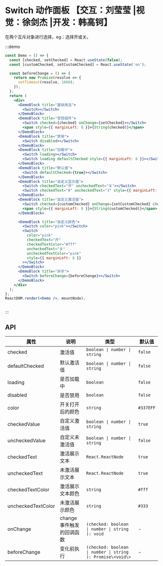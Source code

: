 # Switch 动作面板 【交互：刘莹莹 |视觉：徐剑杰 |开发：韩高钶】

在两个互斥对象进行选择，eg：选择开或关。

:::demo

```jsx
const Demo = () => {
  const [checked, setChecked] = React.useState(false);
  const [customChecked, setCustomChecked] = React.useState('on');

  const beforeChange = () => {
    return new Promise(resolve => {
      setTimeout(resolve, 1000);
    });
  };
  return (
    <div>
      <DemoBlock title="基础用法">
        <Switch></Switch>
      </DemoBlock>
      <DemoBlock title="受控组件">
        <Switch checked={checked} onChange={setChecked}></Switch>
        <span style={{ marginLeft: 8 }}>{String(checked)}</span>
      </DemoBlock>
      <DemoBlock title="禁用">
        <Switch disabled></Switch>
      </DemoBlock>
      <DemoBlock title="加载中">
        <Switch loading></Switch>
        <Switch loading defaultChecked style={{ marginLeft: 8 }}></Switch>
      </DemoBlock>
      <DemoBlock title="默认值">
        <Switch defaultChecked={true}></Switch>
      </DemoBlock>
      <DemoBlock title="自定义显示值">
        <Switch checkedText="开" uncheckedText="关"></Switch>
        <Switch checkedText="0" uncheckedText="1" style={{ marginLeft: 8 }}></Switch>
      </DemoBlock>
      <DemoBlock title="自定义激活值">
        <Switch checked={customChecked} onChange={setCustomChecked} checkedValue="on" uncheckedValue="off"></Switch>
        <span style={{ marginLeft: 8 }}>{String(customChecked)}</span>
      </DemoBlock>

      <DemoBlock title="自定义颜色">
        <Switch color="pink"></Switch>
        <Switch
          color="pink"
          checkedText="开"
          checkedTextColor="#fff"
          uncheckedText="关"
          uncheckedTextColor="pink"
          style={{ marginLeft: 8 }}
        ></Switch>
      </DemoBlock>
      <DemoBlock title="异步">
        <Switch beforeChange={beforeChange}></Switch>
      </DemoBlock>
    </div>
  );
};
ReactDOM.render(<Demo />, mountNode);
```

```less
```

:::

## API

| 属性               | 说明                      | 类型                                                       | 默认值    |
| ------------------ | ------------------------- | ---------------------------------------------------------- | --------- |
| checked            | 激活值                    | `boolean \| number \| string`                              | `false`   |
| defaultChecked     | 默认激活值                | `boolean \| number \| string`                              | `false`   |
| loading            | 是否加载中                | `boolean`                                                  | `false`   |
| disabled           | 是否禁用                  | `boolean`                                                  | `false`   |
| color              | 开关打开后的颜色          | `string`                                                   | `#337EFF` |
| checkedValue       | 自定义激活值              | `boolean \| number \| string`                              | `true`    |
| uncheckedValue     | 自定义未激活值            | `boolean \| number \| string`                              | `false`   |
| checkedText        | 激活展示文本              | `React.ReactNode`                                          | `true`    |
| uncheckedText      | 未激活展示文本            | `React.ReactNode`                                          | `true`    |
| checkedTextColor   | 激活展示文本颜色          | `string`                                                   | `#fff`    |
| uncheckedTextColor | 未激活展示颜色            | `string`                                                   | `#333`    |
| onChange           | change 事件触发的回调函数 | `(checked: boolean \| number \| string ): void`            | -         |
| beforeChange       | 变化前执行                | `(checked: boolean \| number \| string ): Promise\<void\>` | -         |
